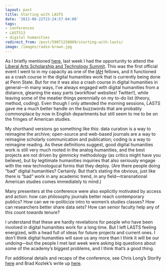 ```yaml
---
layout: post 
title: Starting with LASTS 
date: '2013-08-22T23:24:57-04:00' 
tags: 
- conferences 
- LASTS13 
- digital humanities 
redirect_from: /post/59071238009/starting-with-lasts/
image: /images/radio-brown.jpg
---
```


As I briefly mentioned [here](/post/58419455912/apple-applies-for-patent-on-audio-hyperlinking), last week I had the opportunity to attend the [Liberal Arts Scholarship and Technology Summit](http://sites.psu.edu/lasts2013/). This was the first official event I went to in my capacity as one of the [IAH](http://iah.psu.edu/) fellows, and it functioned as a crash course in the digital humanities work that is currently being done at Penn State. But for me it was also a crash course in digital humanities in general—in many ways, I’ve always engaged with digital humanities from a distance, gleaning the easy parts (workflow! websites! Twitter!), while leaving some of the meatier things perennially on my to-do list (theory, method, coding). Even though I only attended the morning sessions, LASTS gave me a much better handle on the buzzwords that are probably commonplace by now in English departments but still seem to me to be on the fringes of American studies.

My shorthand versions go something like this: data curation is a way to reimagine the archive; open-source and web-based journals are a way to reimagine scholarly communication and publication; coding is a way to reimagine reading. As these definitions suggest, good digital humanities work is still very much rooted in the analog humanities, and the best projects are not driven by gimmicky methodology (as critics might have you believe), but by legitimate humanities inquiries that also seriously engage with the new technologucal forms that they deploy. (Are there people doing “bad” digital humanities? Certainly. But that’s stating the obvious, just like there is “bad” work in any academic trend, in any field—transnational American studies comes immediately to mind.)

Many presenters at the conference were also explicitly motivated by access and action: how can philosophy journals better reach contemporary publics? How can we re-politicize intro to women’s studies classes? How can researchers better share data sets? How can senior faculty help any of this count towards tenure?

I understand that these are hardly revelations for people who have been involved in digital humanities work for a long time. But I left LASTS feeling energized, with a head full of ideas for future projects and current ones. I don’t think digital humanities will save us any more than I think it will be our undoing—but the people I met last week were asking big questions about some of the academy’s biggest problems, and I think that’s a good thing.

For additional details and recaps of the conference, see Chris Long’s Storify [here](http://storify.com/cplong11/liberal-arts-scholarship-and-technology-summit) and Brad Kozlek’s write up [here](http://bradkozlek.com/2013/08/liberal-arts-scholarship-and-technology-summit/).

